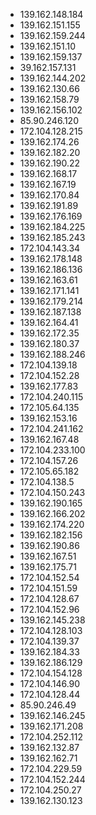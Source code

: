 * 139.162.148.184
* 139.162.151.155
* 139.162.159.244
* 139.162.151.10 
* 139.162.159.137
* 39.162.157.131 
* 139.162.144.202
* 139.162.130.66
* 139.162.158.79
* 139.162.156.102 
* 85.90.246.120 
* 172.104.128.215
* 139.162.174.26
* 139.162.182.20
* 139.162.190.22
* 139.162.168.17
* 139.162.167.19
* 139.162.170.84
* 139.162.191.89
* 139.162.176.169
* 139.162.184.225
* 139.162.185.243
* 172.104.143.34
* 139.162.178.148
* 139.162.186.136
* 139.162.163.61 
* 139.162.171.141
* 139.162.179.214
* 139.162.187.138
* 139.162.164.41 
* 139.162.172.35 
* 139.162.180.37 
* 139.162.188.246
* 172.104.139.18
* 172.104.152.28 
* 139.162.177.83 
* 172.104.240.115
* 172.105.64.135 
* 139.162.153.16 
* 172.104.241.162
* 139.162.167.48 
* 172.104.233.100
* 172.104.157.26 
* 172.105.65.182 
* 172.104.138.5
* 172.104.150.243 
* 139.162.190.165 
* 139.162.166.202 
* 139.162.174.220 
* 139.162.182.156 
* 139.162.190.86  
* 139.162.167.51  
* 139.162.175.71  
* 172.104.152.54 
* 172.104.151.59  
* 172.104.128.67  
* 172.104.152.96  
* 139.162.145.238 
* 172.104.128.103 
* 172.104.139.37  
* 139.162.184.33  
* 139.162.186.129 
* 172.104.154.128 
* 172.104.146.90  
* 172.104.128.44
* 85.90.246.49 
* 139.162.146.245 
* 139.162.171.208 
* 172.104.252.112 
* 139.162.132.87 
* 139.162.162.71 
* 172.104.229.59 
* 172.104.152.244  
* 172.104.250.27 
* 139.162.130.123
